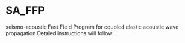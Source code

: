# SA_FFP
seismo-acoustic Fast Field Program for coupled elastic acoustic wave propagation
Detaied instructions will follow...
